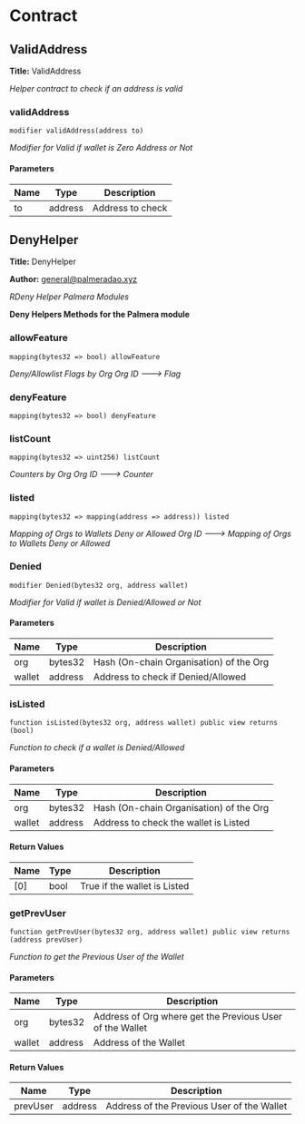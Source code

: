 # Contract 

## ValidAddress

**Title:** ValidAddress

_Helper contract to check if an address is valid_

### validAddress

```solidity
modifier validAddress(address to)
```

_Modifier for Valid if wallet is Zero Address or Not_

#### Parameters

| Name | Type | Description |
| ---- | ---- | ----------- |
| to | address | Address to check |

## DenyHelper

**Title:** DenyHelper

**Author:** general@palmeradao.xyz

_RDeny Helper Palmera Modules_

**Deny Helpers Methods for the Palmera module**

### allowFeature

```solidity
mapping(bytes32 => bool) allowFeature
```

_Deny/Allowlist Flags by Org
Org ID ---> Flag_

### denyFeature

```solidity
mapping(bytes32 => bool) denyFeature
```

### listCount

```solidity
mapping(bytes32 => uint256) listCount
```

_Counters by Org
Org ID ---> Counter_

### listed

```solidity
mapping(bytes32 => mapping(address => address)) listed
```

_Mapping of Orgs to Wallets Deny or Allowed
Org ID ---> Mapping of Orgs to Wallets Deny or Allowed_

### Denied

```solidity
modifier Denied(bytes32 org, address wallet)
```

_Modifier for Valid if wallet is Denied/Allowed or Not_

#### Parameters

| Name | Type | Description |
| ---- | ---- | ----------- |
| org | bytes32 | Hash (On-chain Organisation) of the Org |
| wallet | address | Address to check if Denied/Allowed |

### isListed

```solidity
function isListed(bytes32 org, address wallet) public view returns (bool)
```

_Function to check if a wallet is Denied/Allowed_

#### Parameters

| Name | Type | Description |
| ---- | ---- | ----------- |
| org | bytes32 | Hash (On-chain Organisation) of the Org |
| wallet | address | Address to check the wallet is Listed |

#### Return Values

| Name | Type | Description |
| ---- | ---- | ----------- |
| [0] | bool | True if the wallet is Listed |

### getPrevUser

```solidity
function getPrevUser(bytes32 org, address wallet) public view returns (address prevUser)
```

_Function to get the Previous User of the Wallet_

#### Parameters

| Name | Type | Description |
| ---- | ---- | ----------- |
| org | bytes32 | Address of Org where get the Previous User of the Wallet |
| wallet | address | Address of the Wallet |

#### Return Values

| Name | Type | Description |
| ---- | ---- | ----------- |
| prevUser | address | Address of the Previous User of the Wallet |

